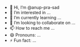 - 👋 Hi, I’m @anup-pra-sad
- 👀 I’m interested in ...
- 🌱 I’m currently learning ...
- 💞️ I’m looking to collaborate on ...
- 📫 How to reach me ...
- 😄 Pronouns: ...
- ⚡ Fun fact: ...

<!---
anup-pra-sad/anup-pra-sad is a ✨ special ✨ repository because its `README.md` (this file) appears on your GitHub profile.
You can click the Preview link to take a look at your changes.
--->
